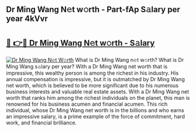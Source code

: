 ## Dr Ming Wang N𝚎t w𝚘rth - Part-fAp S𝚊lary per year 4kVvr

# <h2><a href="http://gc1rq2z.nevu.top/?p=Dr+Ming+Wang">🔗 👉🔴 Dr Ming Wang N𝚎t w𝚘rth - S𝚊lary</a></h2>

[![Dr Ming Wang N𝚎t W𝚘rth](https://i.imgur.com/Oavwk0R.jpeg)](http://gc1rq2z.nevu.top/?p=Dr+Ming+Wang)
What is Dr Ming Wang n𝚎t w𝚘rth? What is Dr Ming Wang s𝚊lary per year?
With a Dr Ming Wang net worth that is impressive, this wealthy person is among the richest in his industry. His annual compensation is impressive, but it is outmatched by Dr Ming Wang net worth, which is believed to be more significant due to his numerous business interests and valuable real estate assets. With a Dr Ming Wang net worth that ranks him among the richest individuals on the planet, this man is renowned for his business acumen and financial acumen. This rich individual, whose Dr Ming Wang net worth is in the billions and who earns an impressive salary, is a prime example of the force of commitment, hard work, and financial brilliance.
